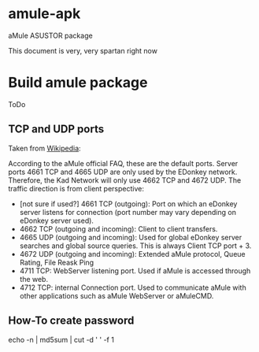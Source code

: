 amule-apk
=========

aMule ASUSTOR package

This document is very, very spartan right now

# Build amule package #
ToDo


## TCP and UDP ports ##

Taken from [Wikipedia](https://en.wikipedia.org/wiki/Amule#TCP_and_UDP_ports):

According to the aMule official FAQ, these are the default ports. Server ports 4661 TCP and 4665 UDP are only used by the EDonkey network. Therefore, the Kad Network will only use 4662 TCP and 4672 UDP. The traffic direction is from client perspective:

* [not sure if used?] 4661 TCP (outgoing): Port on which an eDonkey server listens for connection (port number may vary depending on eDonkey server used).
* 4662 TCP (outgoing and incoming): Client to client transfers.
* 4665 UDP (outgoing and incoming): Used for global eDonkey server searches and global source queries. This is always Client TCP port + 3.
* 4672 UDP (outgoing and incoming): Extended aMule protocol, Queue Rating, File Reask Ping
* 4711 TCP: WebServer listening port. Used if aMule is accessed through the web.
* 4712 TCP: internal Connection port. Used to communicate aMule with other applications such as aMule WebServer or aMuleCMD.

## How-To create password ##
echo -n <your password here> | md5sum | cut -d ' ' -f 1
